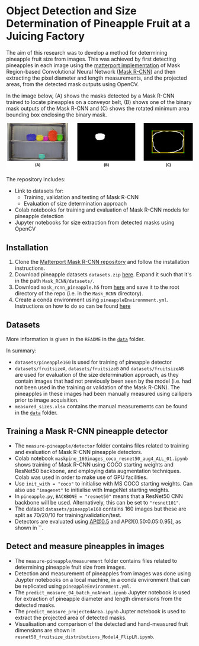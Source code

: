 # Object Detection and Size Determination of Pineapple Fruit at a Juicing Factory

The aim of this research was to develop a method for determining pineapple fruit size from images. This was achieved by first detecting pineapples in each image using the [matterport implementation](https://github.com/matterport/Mask_RCNN) of Mask Region-based Convolutional Neural Network ([Mask R-CNN](https://arxiv.org/abs/1703.06870)) and then extracting the pixel diameter and length measurements, and the projected areas, from the detected mask outputs using OpenCV.

In the image below, (A) shows the masks detected by a Mask R-CNN trained to locate pineapples on a conveyor belt, (B) shows one of the binary mask outputs of the Mask R-CNN and (C) shows the rotated minimum area bounding box enclosing the binary mask.

![Method_breakdown](sample_images/sizeDetProcess.png)

The repository includes:
* Link to datasets for:
    - Training, validation and testing of Mask R-CNN
    - Evaluation of size determination approach
* Colab notebooks for training and evaluation of Mask R-CNN models for pineapple detection
* Jupyter notebooks for size extraction from detected masks using OpenCV

## Installation

1. Clone the [Matterport Mask R-CNN repository](https://github.com/matterport/Mask_RCNN) and follow the installation instructions.
2. Download pineapple datasets `datasets.zip` [here](https://drive.google.com/drive/folders/1OQQOM0r_9_lTYDCh-D4nksKNZFarVFyL?usp=sharing). Expand it such that it's in the path `Mask_RCNN/datasets/`.
3. Download `mask_rcnn_pineapple.h5` from [here](https://drive.google.com/drive/folders/1OQQOM0r_9_lTYDCh-D4nksKNZFarVFyL?usp=sharing) and save it to the root directory of the repo (i.e. in the `Mask_RCNN` directory).
4. Create a conda environment using `pineappleEnvironmment.yml`. Instructions on how to do so can be found [here](https://docs.conda.io/projects/conda/en/latest/user-guide/tasks/manage-environments.html#creating-an-environment-from-an-environment-yml-file)

## Datasets

More information is given in the `README` in the [`data`](https://github.com/Jess-cah/measure-pineapple/tree/main/data) folder. 

In summary:
* `datasets/pineapple160` is used for training of pineapple detector
* `datasets/fruitsizeA`, `datasets/fruitsizeB` and `datasets/fruitsizeAB` are used for evaluation of the size determination approach, as they contain images that had not previously been seen by the model (i.e. had not been used in the training or validation of the Mask R-CNN). The pineapples in these images had been manually measured using callipers prior to image acquisition. 
* `measured_sizes.xlsx` contains the manual measurements can be found in the [`data`](https://github.com/Jess-cah/measure-pineapple/tree/main/data) folder.

## Training a Mask R-CNN pineapple detector
* The `measure-pineapple/detector` folder contains files related to training and evaluation of Mask R-CNN pineapple detectors. 
* Colab notebook `maskpine_160images_coco_resnet50_aug4_ALL_01.ipynb` shows training of Mask R-CNN using COCO starting weights and ResNet50 backbone, and employing data augmentation techniques. Colab was used in order to make use of GPU facilities.
* Use `init_with = "coco"` to initialise with MS COCO starting weights. Can also use `"imagenet"` to initialise with ImageNet starting weights.
* In `pineapple.py`, `BACKBONE = "resnet50"` means that a ResNet50 CNN backbone will be used. Alternatively, this can be set to `"resnet101"`.
* The dataset `datasets/pineapple160` contains 160 images but these are split as 70/20/10 for training/validation/test.
* Detectors are evaluated using AP@0.5 and AP@[0.50:0.05:0.95], as shown in ``.

## Detect and measure pineapples in images
* The `measure-pineapple/measurement` folder contains files related to determining pineapple fruit size from images. 
* Detection and measurement of pineapples from images was done using Juypter notebooks on a local machine, in a conda environment that can be replicated using `pineappleEnvironmment.yml`.
* The `predict_measure_04_batch_noAnnot.ipynb` Jupyter notebook is used for extraction of pineapple diameter and length dimensions from the detected masks.
* The `predict_measure_projectedArea.ipynb` Jupter notebook is used to extract the projected area of detected masks.
* Visualisation and comparison of the detected and hand-measured fruit dimensions are shown in `resnet50_fruitsize_distributions_Model4_FlipLR.ipynb`.
